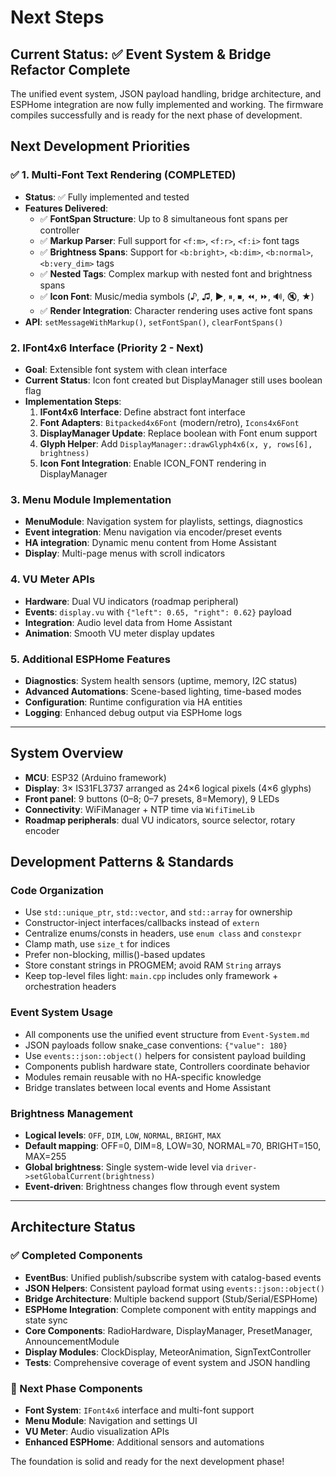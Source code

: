 # Next Steps

## Current Status: ✅ Event System & Bridge Refactor Complete

The unified event system, JSON payload handling, bridge architecture, and ESPHome integration are now fully implemented and working. The firmware compiles successfully and is ready for the next phase of development.

## Next Development Priorities

### ✅ 1. Multi-Font Text Rendering (COMPLETED)
- **Status**: ✅ Fully implemented and tested
- **Features Delivered**:
  - ✅ **FontSpan Structure**: Up to 8 simultaneous font spans per controller
  - ✅ **Markup Parser**: Full support for `<f:m>`, `<f:r>`, `<f:i>` font tags
  - ✅ **Brightness Spans**: Support for `<b:bright>`, `<b:dim>`, `<b:normal>`, `<b:very_dim>` tags
  - ✅ **Nested Tags**: Complex markup with nested font and brightness spans
  - ✅ **Icon Font**: Music/media symbols (♪, ♫, ►, ⏸, ⏹, ⏪, ⏩, 🔊, 🔇, ★)
  - ✅ **Render Integration**: Character rendering uses active font spans
- **API**: `setMessageWithMarkup()`, `setFontSpan()`, `clearFontSpans()`

### 2. IFont4x6 Interface (Priority 2 - Next)
- **Goal**: Extensible font system with clean interface
- **Current Status**: Icon font created but DisplayManager still uses boolean flag
- **Implementation Steps**: 
  1. **IFont4x6 Interface**: Define abstract font interface
  2. **Font Adapters**: `Bitpacked4x6Font` (modern/retro), `Icons4x6Font`
  3. **DisplayManager Update**: Replace boolean with Font enum support
  4. **Glyph Helper**: Add `DisplayManager::drawGlyph4x6(x, y, rows[6], brightness)`
  5. **Icon Font Integration**: Enable ICON_FONT rendering in DisplayManager

### 3. Menu Module Implementation
- **MenuModule**: Navigation system for playlists, settings, diagnostics
- **Event integration**: Menu navigation via encoder/preset events
- **HA integration**: Dynamic menu content from Home Assistant
- **Display**: Multi-page menus with scroll indicators

### 4. VU Meter APIs
- **Hardware**: Dual VU indicators (roadmap peripheral)
- **Events**: `display.vu` with `{"left": 0.65, "right": 0.62}` payload
- **Integration**: Audio level data from Home Assistant
- **Animation**: Smooth VU meter display updates

### 5. Additional ESPHome Features
- **Diagnostics**: System health sensors (uptime, memory, I2C status)
- **Advanced Automations**: Scene-based lighting, time-based modes
- **Configuration**: Runtime configuration via HA entities
- **Logging**: Enhanced debug output via ESPHome logs

---

## System Overview

- **MCU**: ESP32 (Arduino framework)
- **Display**: 3× IS31FL3737 arranged as 24×6 logical pixels (4×6 glyphs)
- **Front panel**: 9 buttons (0–8; 0–7 presets, 8=Memory), 9 LEDs
- **Connectivity**: WiFiManager + NTP time via `WifiTimeLib`
- **Roadmap peripherals**: dual VU indicators, source selector, rotary encoder

## Development Patterns & Standards

### Code Organization
- Use `std::unique_ptr`, `std::vector`, and `std::array` for ownership
- Constructor-inject interfaces/callbacks instead of `extern`
- Centralize enums/consts in headers, use `enum class` and `constexpr`
- Clamp math, use `size_t` for indices
- Prefer non-blocking, millis()-based updates
- Store constant strings in PROGMEM; avoid RAM `String` arrays
- Keep top-level files light: `main.cpp` includes only framework + orchestration headers

### Event System Usage
- All components use the unified event structure from `Event-System.md`
- JSON payloads follow snake_case conventions: `{"value": 180}`
- Use `events::json::object()` helpers for consistent payload building
- Components publish hardware state, Controllers coordinate behavior
- Modules remain reusable with no HA-specific knowledge
- Bridge translates between local events and Home Assistant

### Brightness Management
- **Logical levels**: `OFF`, `DIM`, `LOW`, `NORMAL`, `BRIGHT`, `MAX`
- **Default mapping**: OFF=0, DIM=8, LOW=30, NORMAL=70, BRIGHT=150, MAX=255
- **Global brightness**: Single system-wide level via `driver->setGlobalCurrent(brightness)`
- **Event-driven**: Brightness changes flow through event system

---

## Architecture Status

### ✅ Completed Components
- **EventBus**: Unified publish/subscribe system with catalog-based events
- **JSON Helpers**: Consistent payload format using `events::json::object()`
- **Bridge Architecture**: Multiple backend support (Stub/Serial/ESPHome)
- **ESPHome Integration**: Complete component with entity mappings and state sync
- **Core Components**: RadioHardware, DisplayManager, PresetManager, AnnouncementModule
- **Display Modules**: ClockDisplay, MeteorAnimation, SignTextController
- **Tests**: Comprehensive coverage of event system and JSON handling

### 🚧 Next Phase Components
- **Font System**: `IFont4x6` interface and multi-font support
- **Menu Module**: Navigation and settings UI
- **VU Meter**: Audio visualization APIs
- **Enhanced ESPHome**: Additional sensors and automations

The foundation is solid and ready for the next development phase!